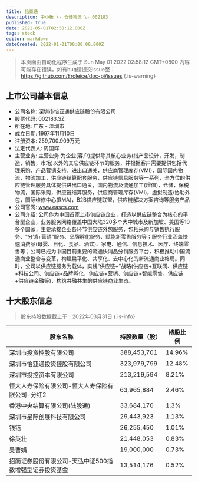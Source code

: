 ```yaml
---
title: 怡亚通
description: 中小板 \- 仓储物流 \- 002183
published: true
date: 2022-05-01T02:58:12.000Z
tags: stock
editor: markdown
dateCreated: 2022-01-01T00:00:00.000Z
---
```


> 本页面由自动化程序生成于 Sun May 01 2022 02:58:12 GMT+0800
> 内容可能存在错误，如有bug请提交issue至：https://github.com/Eroleice/doc-pi/issues
{.is-warning}

## 上市公司基本信息
- 公司名称: 深圳市怡亚通供应链股份有限公司
- 股票代码: 002183.SZ
- 所在地: 广东 - 深圳市
- 成立日期: 1997年11月10日
- 注册资本: 259,700.909万元
- 法定代表人: 周国辉
- 主营业务: 主营业务:为企业(客户)提供除其核心业务(指产品设计，开发，制造，销售，市场)以外的其它供应链环节的服务，并根据客户需要提供包括代理采购，产品营销支持，进出口通关，供应商管理库存(VMI)，国际国内物流，物流加工，供应链结算配套服务，供应链信息服务等一系列，全方位的供应链管理服务具体提供进出口通关，国内物流及流通加工(增值)，仓储，保税物流，国际采购，供应链结算服务，供应商管理库存(VMI)，虚拟制造/协助外包，国际维修中心(RMA)，B2B供应链联盟，供应链解决方案咨询等服务产品
- 公司官网: www.eascs.com
- 公司介绍: 公司作为中国首家上市供应链企业，打造以供应链整合为核心的平台型企业，业务服务网络覆盖中国大陆320多个大中城市及新加坡、美国等10多个国家，主要承接企业各环节供应链外包服务，包括采购与销售执行服务、“分销+营销”服务、品牌孵化服务、赋能新零售服务等；服务行业涵盖快速消费品(母婴、日化、食品、酒饮)、家电、通信、信息技术、医疗、终端零售等；公司已成为中国目前重要的流通快消品分销服务平台，积极推动中国流通商业整合与变革，构建扁平化、共享化、去中心化的新流通商业格局。同时，公司以供应链服务为载体，实践“供应链+”战略(供应链+互联网、供应链+科技公司、供应链+品牌孵化、供应链+营销、供应链+智能零售、供应链+供应链金融等)，构筑共融共生的供应链商业生态。


## 十大股东信息
> 股东持股数据截止于：2022年03月31日
{.is-info}

| 股东名称 | 持股数量（股） | 持股比例 |
| --- | --- | --- |
| 深圳市投资控股有限公司 | 388,453,701 | 14.96% |
| 深圳市怡亚通投资控股有限公司 | 323,979,799 | 12.48% |
| 深圳市投控资本有限公司 | 213,219,594 | 8.21% |
| 恒大人寿保险有限公司-恒大人寿保险有限公司-分红2 | 63,965,884 | 2.46% |
| 香港中央结算有限公司(陆股通) | 33,684,170 | 1.3% |
| 深圳市星际创展科技有限公司 | 29,443,923 | 1.13% |
| 钱钰 | 26,255,450 | 1.01% |
| 徐英壮 | 21,448,053 | 0.83% |
| 吴曹娟 | 19,000,000 | 0.73% |
| 招商证券股份有限公司-天弘中证500指数增强型证券投资基金 | 13,514,176 | 0.52% |




